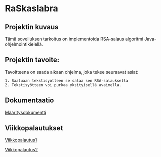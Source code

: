 # RaSkaslabra

## Projektin kuvaus

Tämä sovelluksen tarkoitus on implementoida RSA-salaus algoritmi Java-ohjelmointikielellä. 

## Projektin tavoite:

Tavoitteena on saada aikaan ohjelma, joka tekee seuraavat asiat: 

    1. Saatuaan tekstisyötteen se salaa sen RSA-salauksella
    2. Tekstisyötteen voi purkaa yksityisellä avaimella.
    
    
 ## Dokumentaatio
 
 [Määritysdokumentti](https://github.com/Varjokorento/RaSkAslabra/blob/master/Dokumentaatio/Maarittelydokumentti/Maarittelydokumentti.md)    
    
## Viikkopalautukset

 [Viikkopalautus1](https://github.com/Varjokorento/RaSkAslabra/blob/master/Dokumentaatio/Viikkopalautukset/Viikkopalautus1.md)
 
 [Viikkopalautus2](https://github.com/Varjokorento/RaSkAslabra/blob/master/Dokumentaatio/Viikkopalautukset/Viikkopalautus2.md)
 
 


